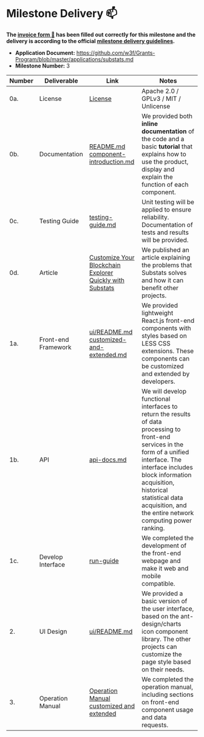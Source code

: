 # Milestone Delivery 📫

**The [invoice form 📝](https://docs.google.com/forms/d/e/1FAIpQLSfmNYaoCgrxyhzgoKQ0ynQvnNRoTmgApz9NrMp-hd8mhIiO0A/viewform) has been filled out correctly for this milestone and the delivery is according to the official [milestone delivery guidelines](https://github.com/w3f/Grants-Program/blob/master/docs/milestone-deliverables-guidelines.md).**

- **Application Document:** https://github.com/w3f/Grants-Program/blob/master/applications/substats.md
- **Milestone Number:** 3

| Number | Deliverable         | Link                                                                                                                                                                                                           | Notes                                                                                                                                                                                                                                                                                   |
| ------ | ------------------- | -------------------------------------------------------------------------------------------------------------------------------------------------------------------------------------------------------------- | --------------------------------------------------------------------------------------------------------------------------------------------------------------------------------------------------------------------------------------------------------------------------------------- |
| 0a.    | License             | [License](https://github.com/CESSProject/substats/blob/master/LICENSE)                                                                                                                                         | Apache 2.0 / GPLv3 / MIT / Unlicense                                                                                                                                                                                                                                                    |
| 0b.    | Documentation       | [README.md](https://github.com/CESSProject/substats/blob/master/README.md) <br /> [component-introduction.md](https://github.com/CESSProject/substats/blob/master/documents/component-introduction.md)         | We provided both **inline documentation** of the code and a basic **tutorial** that explains how to use the product, display and explain the function of each component.                                                                                                                |
| 0c.    | Testing Guide       | [testing-guide.md](https://github.com/CESSProject/substats/blob/master/documents/testing-guide.md)                                                                                                             | Unit testing will be applied to ensure reliability. Documentation of tests and results will be provided.                                                                                                                                                                                |
| 0d.    | Article             | [Customize Your Blockchain Explorer Quickly with Substats](https://medium.com/@CESS_LAB/customize-your-blockchain-explorer-quickly-with-substats-ae7880eb14d1)                                                 | We published an article explaining the problems that Substats solves and how it can benefit other projects.                                                                                                                                                                             |
| 1a.    | Front-end Framework | [ui/README.md](https://github.com/CESSProject/substats/blob/master/ui/README.md) <br /> [customized-and-extended.md](https://github.com/CESSProject/substats/blob/master/documents/customized-and-extended.md) | We provided lightweight React.js front-end components with styles based on LESS CSS extensions. These components can be customized and extended by developers.                                                                                                                          |
| 1b.    | API                 | [api-docs.md](https://github.com/CESSProject/substats/blob/master/documents/api-docs.md)                                                                                                                       | We will develop functional interfaces to return the results of data processing to front-end services in the form of a unified interface. The interface includes block information acquisition, historical statistical data acquisition, and the entire network computing power ranking. |
| 1c.    | Develop Interface   | [run-guide](https://github.com/CESSProject/substats#5-run-guide)                                                                                                                                               | We completed the development of the front-end webpage and make it web and mobile compatible.                                                                                                                                                                                            |
| 2.     | UI Design           | [ui/README.md](https://github.com/CESSProject/substats/blob/master/ui/README.md)                                                                                                                               | We provided a basic version of the user interface, based on the ant-design/charts icon component library. The other projects can customize the page style based on their needs.                                                                                                         |
| 3.     | Operation Manual    | [Operation Manual](https://github.com/CESSProject/substats/blob/master/README.md) <br /> [customized and extended](https://github.com/CESSProject/substats/blob/master/documents/customized-and-extended.md)   | We completed the operation manual, including sections on front-end component usage and data requests.                                                                                                                                                                                   |
